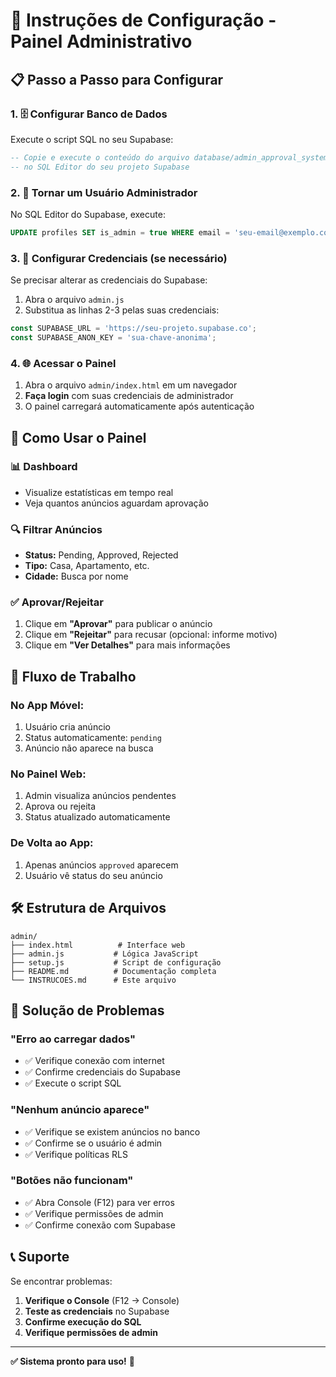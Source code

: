 # 🚀 Instruções de Configuração - Painel Administrativo

## 📋 Passo a Passo para Configurar

### 1. 🗄️ Configurar Banco de Dados

Execute o script SQL no seu Supabase:

```sql
-- Copie e execute o conteúdo do arquivo database/admin_approval_system_fixed.sql
-- no SQL Editor do seu projeto Supabase
```

### 2. 👤 Tornar um Usuário Administrador

No SQL Editor do Supabase, execute:

```sql
UPDATE profiles SET is_admin = true WHERE email = 'seu-email@exemplo.com';
```

### 3. 🔧 Configurar Credenciais (se necessário)

Se precisar alterar as credenciais do Supabase:

1. Abra o arquivo `admin.js`
2. Substitua as linhas 2-3 pelas suas credenciais:

```javascript
const SUPABASE_URL = 'https://seu-projeto.supabase.co';
const SUPABASE_ANON_KEY = 'sua-chave-anonima';
```

### 4. 🌐 Acessar o Painel

1. Abra o arquivo `admin/index.html` em um navegador
2. **Faça login** com suas credenciais de administrador
3. O painel carregará automaticamente após autenticação

## 🎯 Como Usar o Painel

### 📊 Dashboard
- Visualize estatísticas em tempo real
- Veja quantos anúncios aguardam aprovação

### 🔍 Filtrar Anúncios
- **Status:** Pending, Approved, Rejected
- **Tipo:** Casa, Apartamento, etc.
- **Cidade:** Busca por nome

### ✅ Aprovar/Rejeitar
1. Clique em **"Aprovar"** para publicar o anúncio
2. Clique em **"Rejeitar"** para recusar (opcional: informe motivo)
3. Clique em **"Ver Detalhes"** para mais informações

## 🔄 Fluxo de Trabalho

### No App Móvel:
1. Usuário cria anúncio
2. Status automaticamente: `pending`
3. Anúncio não aparece na busca

### No Painel Web:
1. Admin visualiza anúncios pendentes
2. Aprova ou rejeita
3. Status atualizado automaticamente

### De Volta ao App:
1. Apenas anúncios `approved` aparecem
2. Usuário vê status do seu anúncio

## 🛠️ Estrutura de Arquivos

```
admin/
├── index.html          # Interface web
├── admin.js           # Lógica JavaScript
├── setup.js           # Script de configuração
├── README.md          # Documentação completa
└── INSTRUCOES.md      # Este arquivo
```

## 🚨 Solução de Problemas

### "Erro ao carregar dados"
- ✅ Verifique conexão com internet
- ✅ Confirme credenciais do Supabase
- ✅ Execute o script SQL

### "Nenhum anúncio aparece"
- ✅ Verifique se existem anúncios no banco
- ✅ Confirme se o usuário é admin
- ✅ Verifique políticas RLS

### "Botões não funcionam"
- ✅ Abra Console (F12) para ver erros
- ✅ Verifique permissões de admin
- ✅ Confirme conexão com Supabase

## 📞 Suporte

Se encontrar problemas:

1. **Verifique o Console** (F12 → Console)
2. **Teste as credenciais** no Supabase
3. **Confirme execução do SQL**
4. **Verifique permissões de admin**

---

**✅ Sistema pronto para uso!** 🎉 